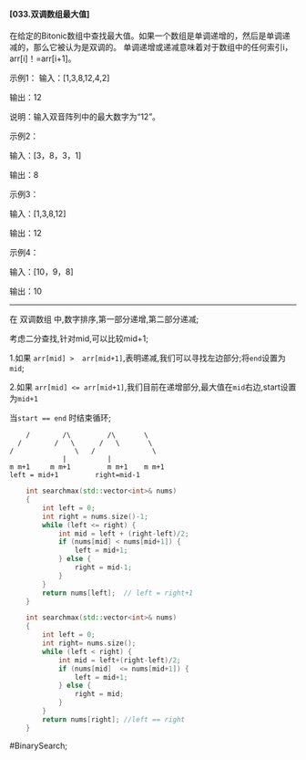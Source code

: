####  [033.双调数组最大值]

在给定的Bitonic数组中查找最大值。如果一个数组是单调递增的，然后是单调递减的，那么它被认为是双调的。
单调递增或递减意味着对于数组中的任何索引i，arr[i]！=arr[i+1]。

示例1：
输入：[1,3,8,12,4,2]

输出：12

说明：输入双音阵列中的最大数字为“12”。

示例2：

输入：[3，8，3，1]

输出：8

示例3：

输入：[1,3,8,12]

输出：12

示例4：

输入：[10，9，8]

输出：10

---- ----

在 双调数组 中,数字排序,第一部分递增,第二部分递减;

考虑二分查找,针对mid,可以比较mid+1;

1.如果 `arr[mid] >  arr[mid+1]`,表明递减,我们可以寻找左边部分;将`end`设置为`mid`;

2.如果 `arr[mid] <= arr[mid+1]`,我们目前在递增部分,最大值在`mid`右边,start设置为`mid+1`

当`start == end` 时结束循环;
```
    /        /\         /\       \
  /        /   \      /   \       \
/               \   /              \
             |          |
m m+1     m m+1         m m+1    m m+1
left = mid+1         right=mid-1
```

```cpp
    int searchmax(std::vector<int>& nums)
    {
        int left = 0;
        int right = nums.size()-1;
        while (left <= right) {
            int mid = left + (right-left)/2;
            if (nums[mid] < nums[mid+1]) {
                left = mid+1;
            } else {
                right = mid-1;
            }
        }
        return nums[left];  // left = right+1
    }
```

```cpp
    int searchmax(std::vector<int>& nums)
    {
        int left = 0;
        int right= nums.size();
        while (left < right) {
            int mid = left+(right-left)/2;
            if (nums[mid]  <= nums[mid+1]) {
                left = mid+1;
            } else {
                right = mid;
            }
        }
        return nums[right]; //left == right
    }
```


#BinarySearch;
